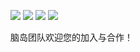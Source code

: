 ![](/imgs/about1.webp)
![](/imgs/about2.png)
![](/imgs/about3.png)
![](/imgs/about4.webp)

脑岛团队欢迎您的加入与合作！